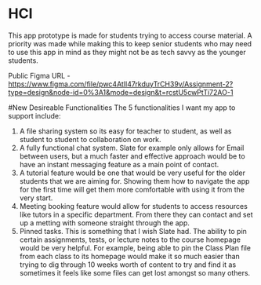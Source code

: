 # HCI
This app prototype is made for students trying to access course material. A priority was made while making this to keep senior students who may need to use this app in mind as they might not be as tech savvy as the younger students. 

Public Figma URL - https://www.figma.com/file/pwc4AtlI47rkduyTrCH39v/Assignment-2?type=design&node-id=0%3A1&mode=design&t=rcstU5cwPtTi72AO-1



#New Desireable Functionalities
The 5 functionalities I want my app to support include:
1. A file sharing system so its easy for teacher to student, as well as student to student to collaboration on work.
2. A fully functional chat system. Slate for example only allows for Email between users, but a much faster and effective approach would be to have an instant messaging feature as a main point of contact.
3. A tutorial feature would be one that would be very useful for the older students that we are aiming for. Showing them how to navigate the app for the first time will get them more comfortable with using it from the very start.
4. Meeting booking feature would allow for students to access resources like tutors in a specific department. From there they can contact and set up a metting with someone straight through the app.
5. Pinned tasks. This is something that I wish Slate had. The ability to pin certain assignments, tests, or lecture notes to the course homepage would be very helpful. For example, being able to pin the Class Plan file from each class to its homepage would make it so much easier than trying to dig through 10 weeks worth of content to try and find it as sometimes it feels like some files can get lost amongst so many others.
